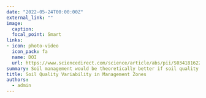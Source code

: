 ```yaml
---
date: "2022-05-24T00:00:00Z"
external_link: ""
image:
  caption: 
  focal_point: Smart
links:
- icon: photo-video
  icon_pack: fa
  name: DOI
  url: https://www.sciencedirect.com/science/article/abs/pii/S0341816221006937?via%3Dihub
summary: Soil management would be theoretically better if soil quality within management zones were homogenous. This study offers a framework by using of unsupervised learning to investigate the homogeneity of delineated MZs in terms of soil quality. 
title: Soil Quality Variability in Management Zones
authors: 
  - admin
---
```

